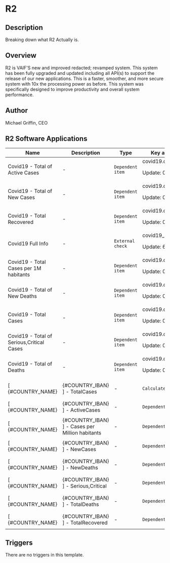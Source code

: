 # R2


## Description

Breaking down what R2 Actually is.

## Overview

R2 is VAIF'S new and improved redacted; revamped system. This system has been fully upgraded and updated including all API(s) to support the release of our new applications. This is a faster, smoother, and more secure system with 10x the processing power as before. This system was specifically designed to improve productivity and overall system performance. 


## Author

Michael Griffin, CEO



## R2 Software Applications

|Name|Description|Type|Key and additional info|
|----|-----------|----|----|
|Covid19 - Total of Active Cases|<p>-</p>|`Dependent item`|covid19.data[ActiveCases]<p>Update: 0</p>|
|Covid19 - Total of New Cases|<p>-</p>|`Dependent item`|covid19.data[NewCases]<p>Update: 0</p>|
|Covid19 - Total Recovered|<p>-</p>|`Dependent item`|covid19.data[TotalRecovered]<p>Update: 0</p>|
|Covid19 Full Info|<p>-</p>|`External check`|covid19_status.py<p>Update: 60m</p>|
|Covid19 - Total  Cases per 1M habitants|<p>-</p>|`Dependent item`|covid19.data[CasesperMillion]<p>Update: 0</p>|
|Covid19 - Total of New Deaths|<p>-</p>|`Dependent item`|covid19.data[NewDeaths]<p>Update: 0</p>|
|Covid19 - Total Cases|<p>-</p>|`Dependent item`|covid19.data[TotalCases]<p>Update: 0</p>|
|Covid19 - Total of Serious,Critical Cases|<p>-</p>|`Dependent item`|covid19.data[Serious]<p>Update: 0</p>|
|Covid19 - Total of Deaths|<p>-</p>|`Dependent item`|covid19.data[TotalDeaths]<p>Update: 0</p>|
|[ {#COUNTRY_NAME} | {#COUNTRY_IBAN} ] - TotalCases|<p>-</p>|`Calculated`|covid19.data["{#COUNTRY_NAME}", TotalCases]<p>Update: 30m</p><p>LLD</p>|
|[ {#COUNTRY_NAME} | {#COUNTRY_IBAN} ] - ActiveCases|<p>-</p>|`Dependent item`|covid19.data["{#COUNTRY_NAME}", ActiveCases]<p>Update: 0</p><p>LLD</p>|
|[ {#COUNTRY_NAME} | {#COUNTRY_IBAN} ] - Cases per Million habitants|<p>-</p>|`Dependent item`|covid19.data["{#COUNTRY_NAME}", CasesperMillion]<p>Update: 0</p><p>LLD</p>|
|[ {#COUNTRY_NAME} | {#COUNTRY_IBAN} ] - NewCases|<p>-</p>|`Dependent item`|covid19.data[ "{#COUNTRY_NAME}", NewCases]<p>Update: 0</p><p>LLD</p>|
|[ {#COUNTRY_NAME} | {#COUNTRY_IBAN} ] - NewDeaths|<p>-</p>|`Dependent item`|covid19.data["{#COUNTRY_NAME}", NewDeaths]<p>Update: 0</p><p>LLD</p>|
|[ {#COUNTRY_NAME} | {#COUNTRY_IBAN} ] - Serious,Critical|<p>-</p>|`Dependent item`|covid19.data["{#COUNTRY_NAME}", Serious]<p>Update: 0</p><p>LLD</p>|
|[ {#COUNTRY_NAME} | {#COUNTRY_IBAN} ] - TotalDeaths|<p>-</p>|`Dependent item`|covid19.data["{#COUNTRY_NAME}", TotalDeaths]<p>Update: 0</p><p>LLD</p>|
|[ {#COUNTRY_NAME} | {#COUNTRY_IBAN} ] - TotalRecovered|<p>-</p>|`Dependent item`|covid19.data["{#COUNTRY_NAME}", TotalRecovered]<p>Update: 0</p><p>LLD</p>|


## Triggers

There are no triggers in this template.

